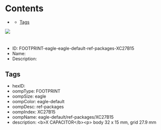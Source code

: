 



Contents
========

* [](#)
	* [Tags](#tags)
  
![][im]
# 

- ID: FOOTPRINT-eagle-eagle-default-ref-packages-XC27B15
- Name: 
- Description: 

## Tags

- hexID: 
- oompType: FOOTPRINT
- oompSize: eagle
- oompColor: eagle-default
- oompDesc: ref-packages
- oompIndex: XC27B15
- oompName: eagle-default/ref-packages/XC27B15
- description: &lt;b&gt;X CAPACITOR&lt;/b&gt;&lt;p&gt;&#xD;
body 32 x 15 mm, grid 27.9 mm



[im]: image.png
